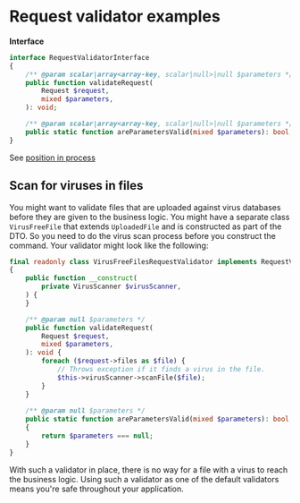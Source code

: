 # Request validator examples

**Interface**

```php
interface RequestValidatorInterface
{
    /** @param scalar|array<array-key, scalar|null>|null $parameters */
    public function validateRequest(
        Request $request,
        mixed $parameters,
    ): void;

    /** @param scalar|array<array-key, scalar|null>|null $parameters */
    public static function areParametersValid(mixed $parameters): bool;
}
```

See [position in process](../process.md#request-validator)

## Scan for viruses in files

You might want to validate files that are uploaded against virus databases before they are given to the business logic. You might have a separate class `VirusFreeFile` that extends `UploadedFile` and is constructed as part of the DTO. So you need to do the virus scan process before you construct the command. Your validator might look like the following:

```php
final readonly class VirusFreeFilesRequestValidator implements RequestValidatorInterface
{
    public function __construct(
        private VirusScanner $virusScanner,
    ) {
    }

    /** @param null $parameters */
    public function validateRequest(
        Request $request,
        mixed $parameters,
    ): void {
        foreach ($request->files as $file) {
            // Throws exception if it finds a virus in the file.
            $this->virusScanner->scanFile($file);
        }
    }
    
    /** @param null $parameters */
    public static function areParametersValid(mixed $parameters): bool
    {
        return $parameters === null;
    }
}
```

With such a validator in place, there is no way for a file with a virus to reach the business logic. Using such a validator as one of the default validators means you're safe throughout your application.
